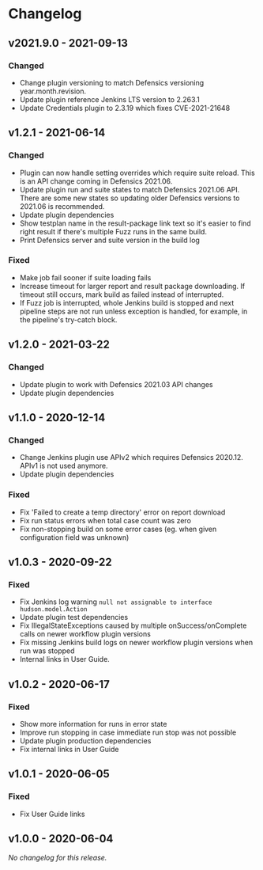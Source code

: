 # Changelog

## v2021.9.0 - 2021-09-13
### Changed
- Change plugin versioning to match Defensics versioning year.month.revision.
- Update plugin reference Jenkins LTS version to 2.263.1
- Update Credentials plugin to 2.3.19 which fixes CVE-2021-21648

## v1.2.1 - 2021-06-14
### Changed
- Plugin can now handle setting overrides which require suite reload. This
  is an API change coming in Defensics 2021.06.
- Update plugin run and suite states to match Defensics 2021.06 API. There are some new states
  so updating older Defensics versions to 2021.06 is recommended.
- Update plugin dependencies
- Show testplan name in the result-package link text so it's easier to find right result if there's
  multiple Fuzz runs in the same build.
- Print Defensics server and suite version in the build log

### Fixed
- Make job fail sooner if suite loading fails
- Increase timeout for larger report and result package downloading. If timeout still occurs, mark
  build as failed instead of interrupted.
- If Fuzz job is interrupted, whole Jenkins build is stopped and next pipeline steps are not run
  unless exception is handled, for example, in the pipeline's try-catch block.

## v1.2.0 - 2021-03-22
### Changed
- Update plugin to work with Defensics 2021.03 API changes
- Update plugin dependencies

## v1.1.0 - 2020-12-14
### Changed
- Change Jenkins plugin use APIv2 which requires Defensics 2020.12. APIv1 is not used anymore.
- Update plugin dependencies

### Fixed
- Fix 'Failed to create a temp directory' error on report download
- Fix run status errors when total case count was zero
- Fix non-stopping build on some error cases (eg. when given configuration field was unknown)

## v1.0.3 - 2020-09-22
### Fixed
- Fix Jenkins log warning `null not assignable to interface hudson.model.Action`
- Update plugin test dependencies
- Fix IllegalStateExceptions caused by multiple onSuccess/onComplete calls on newer workflow plugin
  versions
- Fix missing Jenkins build logs on newer workflow plugin versions when run was stopped
- Internal links in User Guide.

## v1.0.2 - 2020-06-17
### Fixed
- Show more information for runs in error state
- Improve run stopping in case immediate run stop was not possible
- Update plugin production dependencies
- Fix internal links in User Guide

## v1.0.1 - 2020-06-05
### Fixed
- Fix User Guide links

## v1.0.0 - 2020-06-04
*No changelog for this release.*
